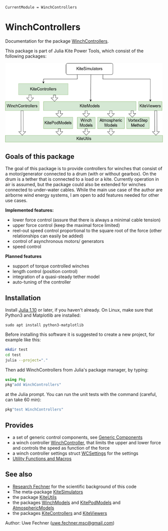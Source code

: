 ```@meta
CurrentModule = WinchControllers
```

# WinchControllers
Documentation for the package [WinchControllers](https://github.com/aenarete/WinchControllers.jl).

This package is part of Julia Kite Power Tools, which consist of the following packages:

![Julia Kite Power Tools](kite_power_tools.png)

## Goals of this package
The goal of this package is to provide controllers for winches that consist of a motor/generator connected to a drum (with or without gearbox). On the drum is a tether that is connected to a load or a kite. Currently operation in air is assumed, but the package could also be extended for winches connected to under-water cables. While the main use case of the author are airborne wind energy systems, I am open to add features needed for other use cases.

**Implemented features:**
- lower force control (assure that there is always a minimal cable tension)
- upper force control (keep the maximal force limited)
- reel-out speed control proportional to the square root of the force (other relationships can easily be added)
- control of asynchronous motors/ generators
- speed control

**Planned features**
- support of torque controlled winches
- length control (position control)
- integration of a quasi-steady tether model
- auto-tuning of the controller

## Installation
Install [Julia 1.10](https://ufechner7.github.io/2024/08/09/installing-julia-with-juliaup.html) or later, if you haven't already. On Linux, make sure that Python3 and Matplotlib are installed:
```
sudo apt install python3-matplotlib
```
Before installing this software it is suggested to create a new project, for example like this:
```bash
mkdir test
cd test
julia --project="."
```
Then add WinchControllers from  Julia's package manager, by typing:
```julia
using Pkg
pkg"add WinchControllers"
``` 
at the Julia prompt. You can run the unit tests with the command (careful, can take 60 min):
```julia
pkg"test WinchControllers"
```

## Provides
- a set of generic control components, see [Generic Components](@ref)
- a winch controller [WinchController](@ref), that limits the upper and lower force and controls the speed as function of the force
- a winch controller settings struct [WCSettings](@ref) for the settings
- [Utility Functions and Macros](@ref)

## See also
- [Research Fechner](https://research.tudelft.nl/en/publications/?search=Fechner+wind&pageSize=50&ordering=rating&descending=true) for the scientific background of this code
- The meta-package  [KiteSimulators](https://github.com/aenarete/KiteSimulators.jl)
- the package [KiteUtils](https://github.com/ufechner7/KiteUtils.jl)
- the packages [WinchModels](https://github.com/aenarete/WinchModels.jl) and [KitePodModels](https://github.com/aenarete/KitePodModels.jl) and [AtmosphericModels](https://github.com/aenarete/AtmosphericModels.jl)
- the packages [KiteControllers](https://github.com/aenarete/KiteControllers.jl) and [KiteViewers](https://github.com/aenarete/KiteViewers.jl)

Author: Uwe Fechner (uwe.fechner.msc@gmail.com)
